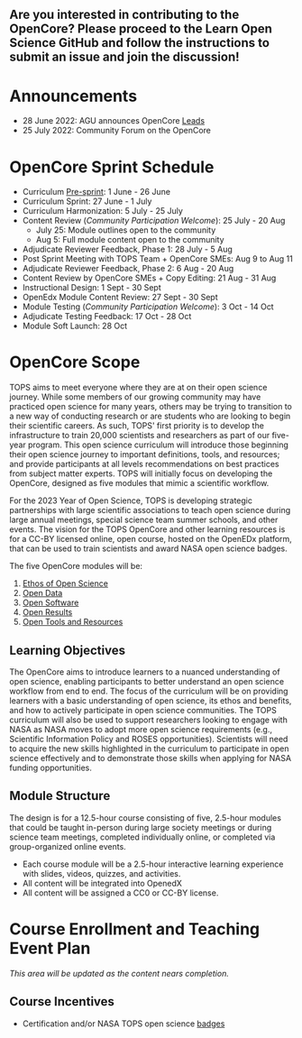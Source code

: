
## Are you interested in contributing to the OpenCore? Please proceed to the Learn Open Science GitHub and follow the instructions to submit an issue and join the discussion! 

# Announcements
- 28 June 2022: AGU announces OpenCore [Leads](./OpenCore_leads.md)
- 25 July 2022: Community Forum on the OpenCore

# OpenCore Sprint Schedule

* Curriculum [Pre-sprint](./events/2022-06-03-opencore-presprint-report.md): 1 June - 26 June
* Curriculum Sprint: 27 June - 1 July
* Curriculum Harmonization: 5 July - 25 July
* Content Review (*Community Participation Welcome*): 25 July - 20 Aug
    * July 25: Module outlines open to the community
    * Aug 5: Full module content open to the community
* Adjudicate Reviewer Feedback, Phase 1: 28 July - 5 Aug
* Post Sprint Meeting with TOPS Team + OpenCore SMEs: Aug 9 to Aug 11
* Adjudicate Reviewer Feedback, Phase 2: 6 Aug - 20 Aug
* Content Review by OpenCore SMEs + Copy Editing: 21 Aug - 31 Aug
* Instructional Design: 1 Sept - 30 Sept
* OpenEdx Module Content Review: 27 Sept - 30 Sept
* Module Testing (*Community Participation Welcome*): 3 Oct - 14 Oct
* Adjudicate Testing Feedback: 17 Oct - 28 Oct
* Module Soft Launch: 28 Oct

# OpenCore Scope

TOPS aims to meet everyone where they are at on their open science journey. While some members of our growing community may have practiced open science for many years, others may be trying to transition to a new way of conducting research or are students who are looking to begin their scientific careers. As such, TOPS' first priority is to develop the infrastructure to train 20,000 scientists and researchers as part of our five-year program. This open science curriculum will introduce those beginning their open science journey to important definitions, tools, and resources; and provide participants at all levels recommendations on best practices from subject matter experts. TOPS will initially focus on developing the OpenCore, designed as five modules that mimic a scientific workflow.  

For the 2023 Year of Open Science, TOPS is developing strategic partnerships with large scientific associations to teach open science during large annual meetings, special science team summer schools, and other events. The vision for the TOPS OpenCore and other learning resources is for a CC-BY licensed online, open course, hosted on the OpenEDx platform, that can be used to train scientists and award NASA open science badges.

The five OpenCore modules will be:
1. [Ethos of Open Science](./open_science_ethos_module.md)
2. [Open Data](./open_data_module.md)
3. [Open Software](./open_software_module.md)
4. [Open Results](./open_results_module.md)
5. [Open Tools and Resources](./open_tools_module.md)

## Learning Objectives

The OpenCore aims to introduce learners to a nuanced understanding of open science, enabling participants to better understand an open science workflow from end to end. The focus of the curriculum will be on providing learners with a basic understanding of open science, its ethos and benefits, and how to actively participate in open science communities. The TOPS curriculum will also be used to support researchers looking to engage with NASA as NASA moves to adopt more open science requirements (e.g., Scientific Information Policy and ROSES opportunities). Scientists will need to acquire the new skills highlighted in the curriculum to participate in open science effectively and to demonstrate those skills when applying for NASA funding opportunities.

## Module Structure

The design is for a 12.5-hour course consisting of five, 2.5-hour modules that could be taught in-person during large society meetings or during science team meetings, completed individually online, or completed via group-organized online events. 
* Each course module will be a 2.5-hour interactive learning experience with slides, videos, quizzes, and activities. 
* All content will be integrated into OpenedX 
* All content will be assigned a CC0 or CC-BY license.

# Course Enrollment and Teaching Event Plan
*This area will be updated as the content nears completion.*

## Course Incentives

* Certification and/or NASA TOPS open science [badges](https://github.com/nasa/Transform-to-Open-Science/blob/main/docs/Area3_Incentives/badging.md)
